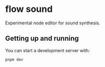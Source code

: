 # flow sound

Experimental node editor for sound synthesis.

## Getting up and running

You can start a development server with:

```bash
pnpm dev
```
